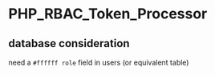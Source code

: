 # PHP_RBAC_Token_Processor

## database consideration
need a `#ffffff role` field in users (or equivalent table) 
